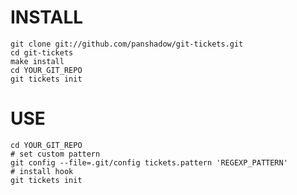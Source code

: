 INSTALL
=======

    git clone git://github.com/panshadow/git-tickets.git
    cd git-tickets
    make install
    cd YOUR_GIT_REPO
    git tickets init


USE
===

    cd YOUR_GIT_REPO
    # set custom pattern
    git config --file=.git/config tickets.pattern 'REGEXP_PATTERN'
    # install hook
    git tickets init
